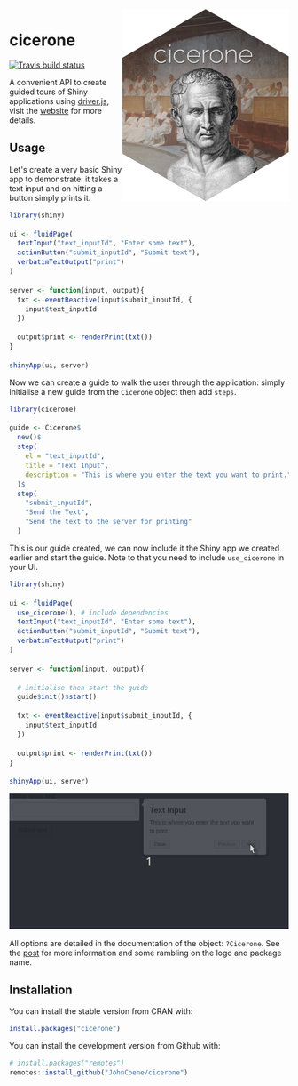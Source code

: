 <img src="./man/figures/logo.png" align = "right"/>

# cicerone 

[![Travis build status](https://travis-ci.org/JohnCoene/cicerone.svg?branch=master)](https://travis-ci.org/JohnCoene/cicerone)

A convenient API to create guided tours of Shiny applications using [driver.js](https://kamranahmed.info/driver.js/), visit the [website](https://cicerone.john-coene.com/) for more details.

## Usage

Let's create a very basic Shiny app to demonstrate: it takes a text input and on hitting a button simply prints it.

```r
library(shiny)

ui <- fluidPage(
  textInput("text_inputId", "Enter some text"),
  actionButton("submit_inputId", "Submit text"),
  verbatimTextOutput("print")
)

server <- function(input, output){
  txt <- eventReactive(input$submit_inputId, {
    input$text_inputId
  })

  output$print <- renderPrint(txt())
}

shinyApp(ui, server)
```

Now we can create a guide to walk the user through the application: simply initialise a new guide from the `Cicerone` object then add `steps`.

```r
library(cicerone)

guide <- Cicerone$
  new()$ 
  step(
    el = "text_inputId",
    title = "Text Input",
    description = "This is where you enter the text you want to print."
  )$
  step(
    "submit_inputId",
    "Send the Text",
    "Send the text to the server for printing"
  )
```

This is our guide created, we can now include it the Shiny app we created earlier and start the guide. Note to that you need to include `use_cicerone` in your UI.

```r
library(shiny)

ui <- fluidPage(
  use_cicerone(), # include dependencies
  textInput("text_inputId", "Enter some text"),
  actionButton("submit_inputId", "Submit text"),
  verbatimTextOutput("print")
)

server <- function(input, output){

  # initialise then start the guide
  guide$init()$start()

  txt <- eventReactive(input$submit_inputId, {
    input$text_inputId
  })

  output$print <- renderPrint(txt())
}

shinyApp(ui, server)
```

![](./man/figures/demo.gif)

All options are detailed in the documentation of the object: `?Cicerone`. See the [post](https://blog.john-coene.com/posts/2019-11-20-cicerone/) for more information and some rambling on the logo and package name.

## Installation

You can install the stable version from CRAN with:

``` r
install.packages("cicerone")
```

You can install the development version from Github with:

``` r
# install.packages("remotes")
remotes::install_github("JohnCoene/cicerone")
```

